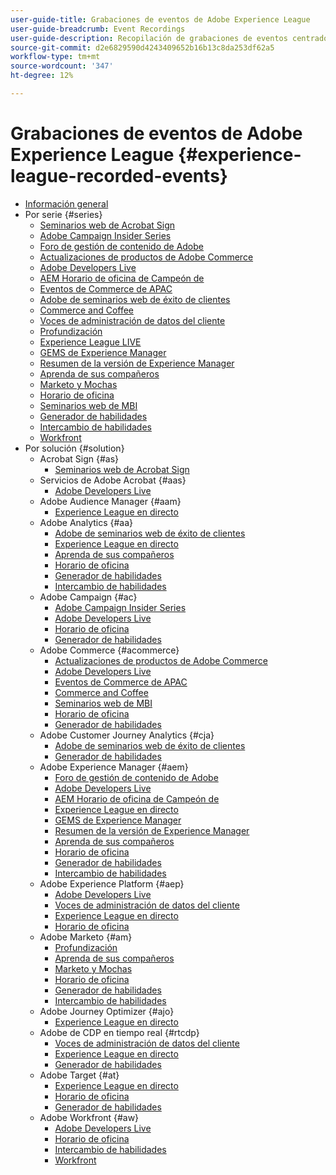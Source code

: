 ```yaml
---
user-guide-title: Grabaciones de eventos de Adobe Experience League
user-guide-breadcrumb: Event Recordings
user-guide-description: Recopilación de grabaciones de eventos centrados en el uso de productos de Adobe Enterprise
source-git-commit: d2e6829590d4243409652b16b13c8da253df62a5
workflow-type: tm+mt
source-wordcount: '347'
ht-degree: 12%

---
```



# Grabaciones de eventos de Adobe Experience League {#experience-league-recorded-events}

+ [Información general](overview.md)
+ Por serie {#series}
   + [Seminarios web de Acrobat Sign](https://experienceleague.adobe.com/docs/events/acrobat-sign-webinars/overview.html)
   + [Adobe Campaign Insider Series](https://experienceleague.adobe.com/docs/events/adobe-campaign-insider-recordings/overview.html)
   + [Foro de gestión de contenido de Adobe](https://experienceleague.adobe.com/docs/events/adobe-content-management-forum-recordings/overview.html)
   + [Actualizaciones de productos de Adobe Commerce](https://experienceleague.adobe.com/docs/events/adobe-commerce-product-update-recordings/overview.html)
   + [Adobe Developers Live](https://experienceleague.adobe.com/docs/events/adobe-developers-live-recordings/overview.html)
   + [AEM Horario de oficina de Campeón de](https://experienceleague.adobe.com/docs/events/aem-champion-office-hours/overview.html)
   + [Eventos de Commerce de APAC](https://experienceleague.adobe.com/docs/events/apac-commerce-recordings/overview.html)
   + [Adobe de seminarios web de éxito de clientes](https://experienceleague.adobe.com/docs/events/adobe-customer-success-webinar-recordings/overview.html)
   + [Commerce and Coffee](https://experienceleague.adobe.com/docs/events/commerce-and-coffee-recordings/overview.html)
   + [Voces de administración de datos del cliente](https://experienceleague.adobe.com/docs/events/customer-data-management-voices-recordings/overview.html?lang=es)
   + [Profundización](https://experienceleague.adobe.com/docs/events/deep-dives-recordings/overview.html)
   + [Experience League LIVE](https://experienceleague.adobe.com/docs/events/experience-league-live-recordings/overview.html)
   + [GEMS de Experience Manager](https://experienceleague.adobe.com/docs/events/experience-manager-gems-recordings/overview.html)
   + [Resumen de la versión de Experience Manager](https://experienceleague.adobe.com/docs/events/aemcs-release-update-recordings/overview.html?lang=es)
   + [Aprenda de sus compañeros](https://experienceleague.adobe.com/docs/events/learn-from-your-peers-recordings/overview.html)
   + [Marketo y Mochas](https://experienceleague.adobe.com/docs/events/marketo-and-mochas-recordings/overview.html)
   + [Horario de oficina](https://experienceleague.adobe.com/docs/events/office-hours/overview.html)
   + [Seminarios web de MBI](https://experienceleague.adobe.com/docs/events/mbi-webinars-recordings/overview.html)
   + [Generador de habilidades](https://experienceleague.adobe.com/docs/events/skill-builder-recordings/overview.html)
   + [Intercambio de habilidades](https://experienceleague.adobe.com/docs/events/the-skill-exchange-recordings/overview.html)
   + [Workfront](https://experienceleague.adobe.com/docs/events/workfront-recordings/overview.html)
+ Por solución {#solution}
   + Acrobat Sign {#as}
      + [Seminarios web de Acrobat Sign](https://experienceleague.adobe.com/docs/events/acrobat-sign-webinars/overview.html)
   + Servicios de Adobe Acrobat {#aas}
      + [Adobe Developers Live](https://experienceleague.adobe.com/docs/events/adobe-developers-live-recordings/overview.html)
   + Adobe Audience Manager {#aam}
      + [Experience League en directo](https://experienceleague.adobe.com/docs/events/experience-league-live-recordings/overview.html)
   + Adobe Analytics {#aa}
      + [Adobe de seminarios web de éxito de clientes](https://experienceleague.adobe.com/docs/events/adobe-customer-success-webinar-recordings/overview.html)
      + [Experience League en directo](https://experienceleague.adobe.com/docs/events/experience-league-live-recordings/overview.html)
      + [Aprenda de sus compañeros](https://experienceleague.adobe.com/docs/events/learn-from-your-peers-recordings/overview.html)
      + [Horario de oficina](https://experienceleague.adobe.com/docs/events/office-hours/overview.html)
      + [Generador de habilidades](https://experienceleague.adobe.com/docs/events/skill-builder-recordings/overview.html)
      + [Intercambio de habilidades](https://experienceleague.adobe.com/docs/events/the-skill-exchange-recordings/overview.html)
   + Adobe Campaign {#ac}
      + [Adobe Campaign Insider Series](https://experienceleague.adobe.com/docs/events/adobe-campaign-insider-recordings/overview.html)
      + [Adobe Developers Live](https://experienceleague.adobe.com/docs/events/adobe-developers-live-recordings/overview.html)
      + [Horario de oficina](https://experienceleague.adobe.com/docs/events/office-hours/overview.html)
      + [Generador de habilidades](https://experienceleague.adobe.com/docs/events/skill-builder-recordings/overview.html)
   + Adobe Commerce {#acommerce}
      + [Actualizaciones de productos de Adobe Commerce](https://experienceleague.adobe.com/docs/events/adobe-commerce-product-update-recordings/overview.html)
      + [Adobe Developers Live](https://experienceleague.adobe.com/docs/events/adobe-developers-live-recordings/overview.html)
      + [Eventos de Commerce de APAC](https://experienceleague.adobe.com/docs/events/apac-commerce-recordings/overview.html)
      + [Commerce and Coffee](https://experienceleague.adobe.com/docs/events/commerce-and-coffee-recordings/overview.html)
      + [Seminarios web de MBI](https://experienceleague.adobe.com/docs/events/mbi-webinars-recordings/overview.html)
      + [Horario de oficina](https://experienceleague.adobe.com/docs/events/office-hours/overview.html)
      + [Generador de habilidades](https://experienceleague.adobe.com/docs/events/skill-builder-recordings/overview.html)
   + Adobe Customer Journey Analytics {#cja}
      + [Adobe de seminarios web de éxito de clientes](https://experienceleague.adobe.com/docs/events/adobe-customer-success-webinar-recordings/overview.html)
      + [Generador de habilidades](https://experienceleague.adobe.com/docs/events/skill-builder-recordings/overview.html)
   + Adobe Experience Manager {#aem}
      + [Foro de gestión de contenido de Adobe](https://experienceleague.adobe.com/docs/events/adobe-content-management-forum-recordings/overview.html)
      + [Adobe Developers Live](https://experienceleague.adobe.com/docs/events/adobe-developers-live-recordings/overview.html)
      + [AEM Horario de oficina de Campeón de](https://experienceleague.adobe.com/docs/events/aem-champion-office-hours/overview.html)
      + [Experience League en directo](https://experienceleague.adobe.com/docs/events/experience-league-live-recordings/overview.html)
      + [GEMS de Experience Manager](https://experienceleague.adobe.com/docs/events/experience-manager-gems-recordings/overview.html)
      + [Resumen de la versión de Experience Manager](https://experienceleague.adobe.com/docs/events/aemcs-release-update-recordings/overview.html?lang=es)
      + [Aprenda de sus compañeros](https://experienceleague.adobe.com/docs/events/learn-from-your-peers-recordings/overview.html)
      + [Horario de oficina](https://experienceleague.adobe.com/docs/events/office-hours/overview.html)
      + [Generador de habilidades](https://experienceleague.adobe.com/docs/events/skill-builder-recordings/overview.html)
      + [Intercambio de habilidades](https://experienceleague.adobe.com/docs/events/the-skill-exchange-recordings/overview.html)
   + Adobe Experience Platform {#aep}
      + [Adobe Developers Live](https://experienceleague.adobe.com/docs/events/adobe-developers-live-recordings/overview.html)
      + [Voces de administración de datos del cliente](https://experienceleague.adobe.com/docs/events/customer-data-management-voices-recordings/overview.html?lang=es)
      + [Experience League en directo](https://experienceleague.adobe.com/docs/events/experience-league-live-recordings/overview.html)
      + [Horario de oficina](https://experienceleague.adobe.com/docs/events/office-hours/overview.html)
   + Adobe Marketo {#am}
      + [Profundización](https://experienceleague.adobe.com/docs/events/deep-dives-recordings/overview.html)
      + [Aprenda de sus compañeros](https://experienceleague.adobe.com/docs/events/learn-from-your-peers-recordings/overview.html)
      + [Marketo y Mochas](https://experienceleague.adobe.com/docs/events/marketo-and-mochas-recordings/overview.html)
      + [Horario de oficina](https://experienceleague.adobe.com/docs/events/office-hours/overview.html)
      + [Generador de habilidades](https://experienceleague.adobe.com/docs/events/skill-builder-recordings/overview.html)
      + [Intercambio de habilidades](https://experienceleague.adobe.com/docs/events/the-skill-exchange-recordings/overview.html)
   + Adobe Journey Optimizer {#ajo}
      + [Experience League en directo](https://experienceleague.adobe.com/docs/events/experience-league-live-recordings/overview.html)
   + Adobe de CDP en tiempo real {#rtcdp}
      + [Voces de administración de datos del cliente](https://experienceleague.adobe.com/docs/events/customer-data-management-voices-recordings/overview.html?lang=es)
      + [Experience League en directo](https://experienceleague.adobe.com/docs/events/experience-league-live-recordings/overview.html)
      + [Generador de habilidades](https://experienceleague.adobe.com/docs/events/skill-builder-recordings/overview.html)
   + Adobe Target {#at}
      + [Experience League en directo](https://experienceleague.adobe.com/docs/events/experience-league-live-recordings/overview.html)
      + [Horario de oficina](https://experienceleague.adobe.com/docs/events/office-hours/overview.html)
      + [Generador de habilidades](https://experienceleague.adobe.com/docs/events/skill-builder-recordings/overview.html)
   + Adobe Workfront {#aw}
      + [Adobe Developers Live](https://experienceleague.adobe.com/docs/events/adobe-developers-live-recordings/overview.html)
      + [Horario de oficina](https://experienceleague.adobe.com/docs/events/office-hours/overview.html)
      + [Intercambio de habilidades](https://experienceleague.adobe.com/docs/events/the-skill-exchange-recordings/overview.html)
      + [Workfront](https://experienceleague.adobe.com/docs/events/workfront-recordings/overview.html)